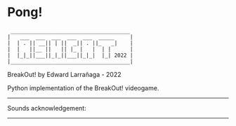 # Pong!
     ______________________________________
    |   ___  ___  ___  ___  ___  _____     |
    |  | . || __|| | ||  _|| . ||_   _|    |
    |  |   ||__ ||   || |_ |   |  | |      |
    |  |_|_||___||_|_||___||_|_|  |_| 2022 |
    |______________________________________|

BreakOut!
by Edward Larrañaga - 2022


Python implementation of the BreakOut! videogame.

---
Sounds acknowledgement:



---
